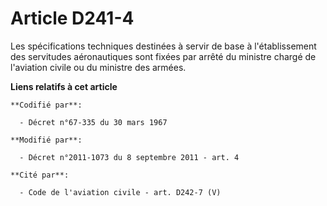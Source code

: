 # Article D241-4

Les spécifications techniques destinées à servir de base à l'établissement des servitudes aéronautiques sont fixées par
arrêté du ministre chargé de l'aviation civile ou du ministre des armées.

**Liens relatifs à cet article**

	**Codifié par**:

	  - Décret n°67-335 du 30 mars 1967

	**Modifié par**:

	  - Décret n°2011-1073 du 8 septembre 2011 - art. 4

	**Cité par**:

	  - Code de l'aviation civile - art. D242-7 (V)
